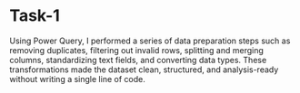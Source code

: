 # Task-1
Using Power Query, I performed a series of data preparation steps such as removing duplicates, filtering out invalid rows, splitting and merging columns, standardizing text fields, and converting data types. These transformations made the dataset clean, structured, and analysis-ready without writing a single line of code.
